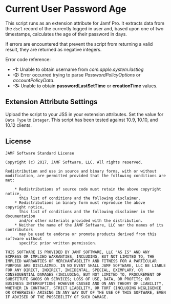 # Current User Password Age

This script runs as an extension attribute for Jamf Pro. It extracts data from the `dscl` record of the currently logged in user and, based upon one of two timestamps, calculates the age of their password in days.

If errors are encountered that prevent the script from returning a valid result, they are returned as negative integers.

Error code reference:

* __-1:__ Unable to obtain username from _com.apple.system.lastlog_
* __-2:__ Error occurred trying to parse _PasswordPolicyOptions_ or _accountPolicyData_.
* __-3:__ Unable to obtain __passwordLastSetTime__ or __creationTime__ values.

## Extension Attribute Settings

Upload the script to your JSS in your extension attributes. Set the value for `Data Type` to `Integer`. This script has been tested against 10.9, 10.10, and 10.12 clients.

## License

```
JAMF Software Standard License

Copyright (c) 2017, JAMF Software, LLC. All rights reserved.

Redistribution and use in source and binary forms, with or without modification, are permitted provided that the following conditions are met:

    * Redistributions of source code must retain the above copyright notice,
      this list of conditions and the following disclaimer.
    * Redistributions in binary form must reproduce the above copyright notice,
      this list of conditions and the following disclaimer in the documentation
      and/or other materials provided with the distribution.
    * Neither the name of the JAMF Software, LLC nor the names of its contributors
      may be used to endorse or promote products derived from this software without
      specific prior written permission.

THIS SOFTWARE IS PROVIDED BY JAMF SOFTWARE, LLC "AS IS" AND ANY EXPRESS OR IMPLIED WARRANTIES, INCLUDING, BUT NOT LIMITED TO, THE IMPLIED WARRANTIES OF MERCHANTABILITY AND FITNESS FOR A PARTICULAR PURPOSE ARE DISCLAIMED. IN NO EVENT SHALL JAMF SOFTWARE, LLC BE LIABLE FOR ANY DIRECT, INDIRECT, INCIDENTAL, SPECIAL, EXEMPLARY, OR CONSEQUENTIAL DAMAGES (INCLUDING, BUT NOT LIMITED TO, PROCUREMENT OF SUBSTITUTE GOODS OR SERVICES; LOSS OF USE, DATA, OR PROFITS; OR BUSINESS INTERRUPTION) HOWEVER CAUSED AND ON ANY THEORY OF LIABILITY, WHETHER IN CONTRACT, STRICT LIABILITY, OR TORT (INCLUDING NEGLIGENCE OR OTHERWISE) ARISING IN ANY WAY OUT OF THE USE OF THIS SOFTWARE, EVEN IF ADVISED OF THE POSSIBILITY OF SUCH DAMAGE.
```